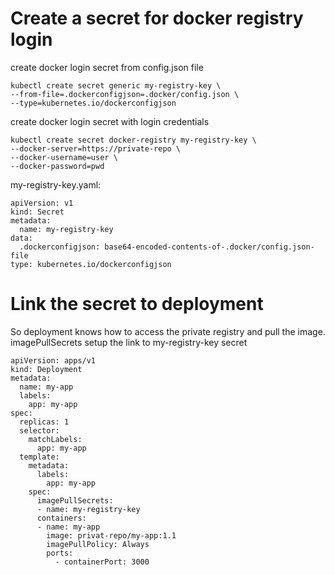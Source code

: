 # Create a secret for docker registry login
create docker login secret from config.json file

    kubectl create secret generic my-registry-key \
    --from-file=.dockerconfigjson=.docker/config.json \
    --type=kubernetes.io/dockerconfigjson

create docker login secret with login credentials

    kubectl create secret docker-registry my-registry-key \
    --docker-server=https://private-repo \
    --docker-username=user \
    --docker-password=pwd
    
my-registry-key.yaml:

    apiVersion: v1
    kind: Secret
    metadata:
      name: my-registry-key
    data:
      .dockerconfigjson: base64-encoded-contents-of-.docker/config.json-file
    type: kubernetes.io/dockerconfigjson


# Link the secret to deployment
So deployment knows how to access the private registry and pull the image. imagePullSecrets setup the link to my-registry-key secret

    apiVersion: apps/v1
    kind: Deployment
    metadata:
      name: my-app
      labels:
        app: my-app
    spec:
      replicas: 1
      selector:
        matchLabels:
          app: my-app
      template:
        metadata:
          labels:
            app: my-app
        spec:
          imagePullSecrets:
          - name: my-registry-key
          containers:
          - name: my-app
            image: privat-repo/my-app:1.1
            imagePullPolicy: Always
            ports:
              - containerPort: 3000
